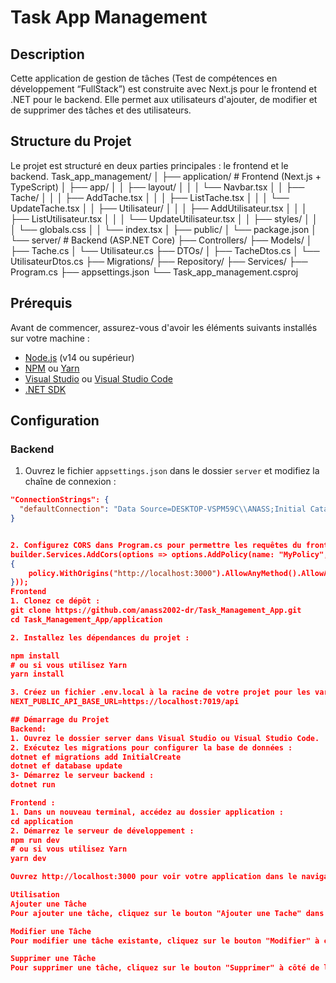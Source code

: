 # Task App Management
## Description
Cette application de gestion de tâches (Test de compétences en développement “FullStack”)  est construite avec Next.js pour le frontend et .NET pour le backend. Elle permet aux utilisateurs d'ajouter,
de modifier et de supprimer des tâches et des utilisateurs.
## Structure du Projet
Le projet est structuré en deux parties principales : le frontend et le backend.
Task_app_management/
│
├── application/ # Frontend (Next.js + TypeScript)
│ ├── app/
│ │ ├── layout/
│ │ │ └── Navbar.tsx
│ │ ├── Tache/
│ │ │ ├── AddTache.tsx
│ │ │ ├── ListTache.tsx
│ │ │ └── UpdateTache.tsx
│ │ ├── Utilisateur/
│ │ │ ├── AddUtilisateur.tsx
│ │ │ ├── ListUtilisateur.tsx
│ │ │ └── UpdateUtilisateur.tsx
│ │ ├── styles/
│ │ │ └── globals.css
│ │ └── index.tsx
│ ├── public/
│ └── package.json
│
└── server/ # Backend (ASP.NET Core)
├── Controllers/
├── Models/
│ ├── Tache.cs
│ └── Utilisateur.cs
├── DTOs/
│ ├── TacheDtos.cs
│ └── UtilisateurDtos.cs
├── Migrations/
├── Repository/
├── Services/
├── Program.cs
├── appsettings.json
└── Task_app_management.csproj


## Prérequis

Avant de commencer, assurez-vous d'avoir les éléments suivants installés sur votre machine :

- [Node.js](https://nodejs.org/) (v14 ou supérieur)
- [NPM](https://www.npmjs.com/) ou [Yarn](https://yarnpkg.com/)
- [Visual Studio](https://visualstudio.microsoft.com/) ou [Visual Studio Code](https://code.visualstudio.com/)
- [.NET SDK](https://dotnet.microsoft.com/download)

## Configuration
### Backend
1. Ouvrez le fichier `appsettings.json` dans le dossier `server` et modifiez la chaîne de connexion :
```json
"ConnectionStrings": {
  "defaultConnection": "Data Source=DESKTOP-VSPM59C\\ANASS;Initial Catalog=Task_Management_App;Integrated Security=True;Trusted_Connection=True;TrustServerCertificate=True"
}


2. Configurez CORS dans Program.cs pour permettre les requêtes du frontend :
builder.Services.AddCors(options => options.AddPolicy(name: "MyPolicy", policy =>
{
    policy.WithOrigins("http://localhost:3000").AllowAnyMethod().AllowAnyHeader();
}));
Frontend
1. Clonez ce dépôt :
git clone https://github.com/anass2002-dr/Task_Management_App.git
cd Task_Management_App/application

2. Installez les dépendances du projet :

npm install
# ou si vous utilisez Yarn
yarn install

3. Créez un fichier .env.local à la racine de votre projet pour les variables d'environnement. Ajoutez les variables suivantes :
NEXT_PUBLIC_API_BASE_URL=https://localhost:7019/api

## Démarrage du Projet
Backend:
1. Ouvrez le dossier server dans Visual Studio ou Visual Studio Code.
2. Exécutez les migrations pour configurer la base de données :
dotnet ef migrations add InitialCreate
dotnet ef database update
3- Démarrez le serveur backend :
dotnet run

Frontend :
1. Dans un nouveau terminal, accédez au dossier application :
cd application
2. Démarrez le serveur de développement :
npm run dev
# ou si vous utilisez Yarn
yarn dev

Ouvrez http://localhost:3000 pour voir votre application dans le navigateur.

Utilisation
Ajouter une Tâche
Pour ajouter une tâche, cliquez sur le bouton "Ajouter une Tache" dans la page de liste des tâches. Remplissez le formulaire et soumettez-le.

Modifier une Tâche
Pour modifier une tâche existante, cliquez sur le bouton "Modifier" à côté de la tâche que vous souhaitez modifier. Apportez les modifications nécessaires et soumettez le formulaire.

Supprimer une Tâche
Pour supprimer une tâche, cliquez sur le bouton "Supprimer" à côté de la tâche que vous souhaitez supprimer. Une confirmation vous sera demandée avant la suppression.
